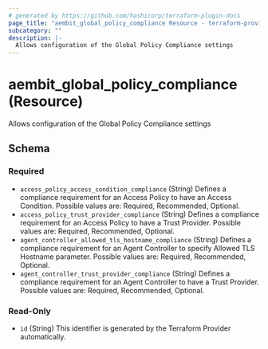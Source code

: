```yaml
---
# generated by https://github.com/hashicorp/terraform-plugin-docs
page_title: "aembit_global_policy_compliance Resource - terraform-provider-aembit"
subcategory: ""
description: |-
  Allows configuration of the Global Policy Compliance settings
---
```


# aembit_global_policy_compliance (Resource)

Allows configuration of the Global Policy Compliance settings



<!-- schema generated by tfplugindocs -->
## Schema

### Required

- `access_policy_access_condition_compliance` (String) Defines a compliance requirement for an Access Policy to have an Access Condition. Possible values are: Required, Recommended, Optional.
- `access_policy_trust_provider_compliance` (String) Defines a compliance requirement for an Access Policy to have a Trust Provider. Possible values are: Required, Recommended, Optional.
- `agent_controller_allowed_tls_hostname_compliance` (String) Defines a compliance requirement for an Agent Controller to specify Allowed TLS Hostname parameter. Possible values are: Required, Recommended, Optional.
- `agent_controller_trust_provider_compliance` (String) Defines a compliance requirement for an Agent Controller to have a Trust Provider. Possible values are: Required, Recommended, Optional.

### Read-Only

- `id` (String) This identifier is generated by the Terraform Provider automatically.
